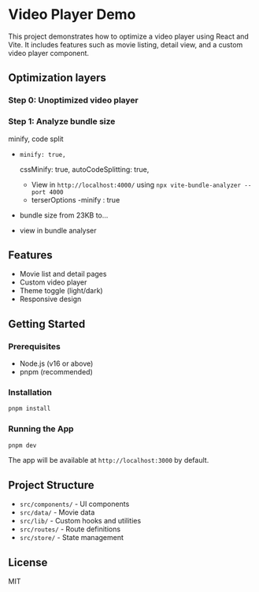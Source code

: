 
# Video Player Demo

This project demonstrates how to optimize a video player using React and Vite. It includes features such as movie listing, detail view, and a custom video player component.

## Optimization layers
### Step 0: Unoptimized video player

### Step 1: Analyze bundle size

minify, code split
-     minify: true,
    cssMinify: true,
     autoCodeSplitting: true,
     - View in `http://localhost:4000/` using `npx vite-bundle-analyzer --port 4000`
  - terserOptions -minify : true

- bundle size from 23KB to...
- view in bundle analyser



## Features
- Movie list and detail pages
- Custom video player
- Theme toggle (light/dark)
- Responsive design

## Getting Started

### Prerequisites
- Node.js (v16 or above)
- pnpm (recommended)

### Installation
```bash
pnpm install
```

### Running the App
```bash
pnpm dev
```
The app will be available at `http://localhost:3000` by default.

## Project Structure
- `src/components/` - UI components
- `src/data/` - Movie data
- `src/lib/` - Custom hooks and utilities
- `src/routes/` - Route definitions
- `src/store/` - State management

## License
MIT
